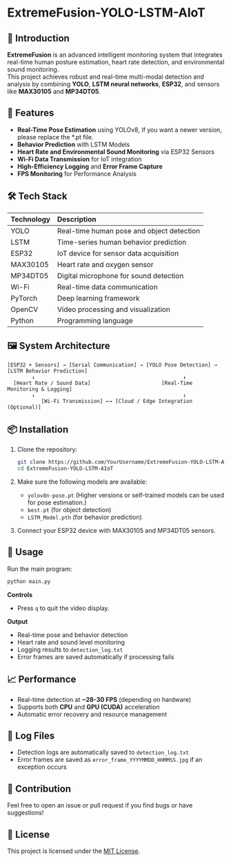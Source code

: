 # ExtremeFusion-YOLO-LSTM-AIoT

## 🧠 Introduction
**ExtremeFusion** is an advanced intelligent monitoring system that integrates real-time human posture estimation, heart rate detection, and environmental sound monitoring.  
This project achieves robust and real-time multi-modal detection and analysis by combining **YOLO**, **LSTM neural networks**, **ESP32**, and sensors like **MAX30105** and **MP34DT05**.

## 🚀 Features
- **Real-Time Pose Estimation** using YOLOv8, If you want a newer version, please replace the *.pt file.
- **Behavior Prediction** with LSTM Models
- **Heart Rate and Environmental Sound Monitoring** via ESP32 Sensors
- **Wi-Fi Data Transmission** for IoT integration
- **High-Efficiency Logging** and **Error Frame Capture**
- **FPS Monitoring** for Performance Analysis

## 🛠️ Tech Stack
| Technology | Description |
|:---|:---|
| YOLO | Real-time human pose and object detection |
| LSTM | Time-series human behavior prediction |
| ESP32 | IoT device for sensor data acquisition |
| MAX30105 | Heart rate and oxygen sensor |
| MP34DT05 | Digital microphone for sound detection |
| Wi-Fi | Real-time data communication |
| PyTorch | Deep learning framework |
| OpenCV | Video processing and visualization |
| Python | Programming language |

## 🖼️ System Architecture
```
[ESP32 + Sensors] → [Serial Communication] → [YOLO Pose Detection] → [LSTM Behavior Prediction]
        ↓                                                ↓
  [Heart Rate / Sound Data]                       [Real-Time Monitoring & Logging]
        ↓                                                ↓
           [Wi-Fi Transmission] ←→ [Cloud / Edge Integration (Optional)]
```

## 📦 Installation
1. Clone the repository:
   ```bash
   git clone https://github.com/YourUsername/ExtremeFusion-YOLO-LSTM-AIoT.git
   cd ExtremeFusion-YOLO-LSTM-AIoT
   ```

2. Make sure the following models are available:
   - `yolov8n-pose.pt` (Higher versions or self-trained models can be used for pose estimation.)
   - `best.pt` (for object detection)
   - `LSTM_Model.pth` (for behavior prediction)

3. Connect your ESP32 device with MAX30105 and MP34DT05 sensors.

## 🏃 Usage
Run the main program:
```bash
python main.py
```

**Controls**
- Press `q` to quit the video display.

**Output**
- Real-time pose and behavior detection
- Heart rate and sound level monitoring
- Logging results to `detection_log.txt`
- Error frames are saved automatically if processing fails

## 📈 Performance
- Real-time detection at **~28-30 FPS** (depending on hardware)
- Supports both **CPU** and **GPU (CUDA)** acceleration
- Automatic error recovery and resource management

## 📝 Log Files
- Detection logs are automatically saved to `detection_log.txt`
- Error frames are saved as `error_frame_YYYYMMDD_HHMMSS.jpg` if an exception occurs

## 🤝 Contribution
Feel free to open an issue or pull request if you find bugs or have suggestions!

## 📜 License
This project is licensed under the [MIT License](LICENSE).

